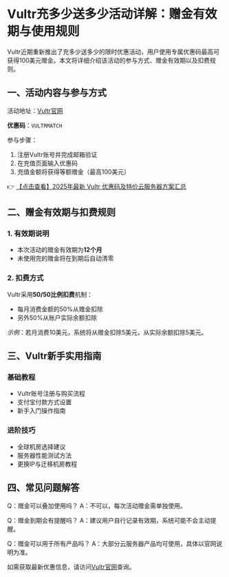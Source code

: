 # Vultr充多少送多少活动详解：赠金有效期与使用规则

Vultr近期重新推出了充多少送多少的限时优惠活动，用户使用专属优惠码最高可获得100美元赠金。本文将详细介绍该活动的参与方式、赠金有效期以及扣费规则。

## 一、活动内容与参与方式

活动地址：[Vultr官网](https://bit.ly/VuLtr)

**优惠码**：`VULTRMATCH`

参与步骤：
1. 注册Vultr账号并完成邮箱验证
2. 在充值页面输入优惠码
3. 充值金额将获得等额赠金（最高100美元）

👉 [【点击查看】2025年最新 Vultr 优惠码及特价云服务器方案汇总](https://bit.ly/VuLtr)

## 二、赠金有效期与扣费规则

### 1. 有效期说明
- 本次活动的赠金有效期为**12个月**
- 未使用完的赠金将在到期后自动清零

### 2. 扣费方式
Vultr采用**50/50比例扣费**机制：
- 每月消费金额的50%从赠金扣除
- 另外50%从账户实际余额扣除

*示例*：若月消费10美元，系统将从赠金扣除5美元，从实际余额扣除5美元。

## 三、Vultr新手实用指南

### 基础教程
- Vultr账号注册与购买流程
- 支付宝付款方式设置
- 新手入门操作指南

### 进阶技巧
- 全球机房选择建议
- 服务器性能测试方法
- 更换IP与迁移机房教程

## 四、常见问题解答

Q：赠金可以叠加使用吗？
A：不可以，每次活动赠金需单独使用。

Q：赠金到期会有提醒吗？
A：建议用户自行记录有效期，系统可能不会主动提醒。

Q：赠金可以用于所有产品吗？
A：大部分云服务器产品均可使用，具体以官网说明为准。

如需获取最新优惠信息，请访问[Vultr官网](https://bit.ly/VuLtr)查询。